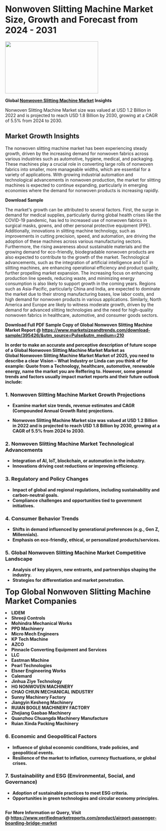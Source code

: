 <H1>Nonwoven Slitting Machine Market Size, Growth and Forecast from 2024 - 2031</H1><img class="aligncenter size-medium wp-image-584254" src="https://thirdeyenews.in/wp-content/uploads/2024/09/Global-Market-Research-300x168.jpeg" alt="" width="300" height="168" /><p><strong>Global&nbsp;<a href="https://www.marketsizeandtrends.com/download-sample/395426/&amp;utm_source=Pulse&amp;utm_medium=210">Nonwoven Slitting Machine Market</a> Insights</strong></p><p>Nonwoven Slitting Machine Market size was valued at USD 1.2 Billion in 2022 and is projected to reach USD 1.8 Billion by 2030, growing at a CAGR of 5.5% from 2024 to 2030.</p><p><h2>Market Growth Insights</h2> <p>The nonwoven slitting machine market has been experiencing steady growth, driven by the increasing demand for nonwoven fabrics across various industries such as automotive, hygiene, medical, and packaging. These machines play a crucial role in converting large rolls of nonwoven fabrics into smaller, more manageable widths, which are essential for a variety of applications. With growing industrial automation and technological advancements in nonwoven production, the market for slitting machines is expected to continue expanding, particularly in emerging economies where the demand for nonwoven products is increasing rapidly.</p> <p><strong>Download Sample</strong></p> <p>The market's growth can be attributed to several factors. First, the surge in demand for medical supplies, particularly during global health crises like the COVID-19 pandemic, has led to increased use of nonwoven fabrics in surgical masks, gowns, and other personal protective equipment (PPE). Additionally, innovations in slitting machine technology, such as improvements in cutting precision, speed, and automation, are driving the adoption of these machines across various manufacturing sectors. Furthermore, the rising awareness about sustainable materials and the growing demand for eco-friendly, biodegradable nonwoven products are also expected to contribute to the growth of the market. Technological advancements, such as the integration of artificial intelligence and IoT in slitting machines, are enhancing operational efficiency and product quality, further propelling market expansion. The increasing focus on enhancing production line speeds, reducing waste, and minimizing energy consumption is also likely to support growth in the coming years. Regions such as Asia-Pacific, particularly China and India, are expected to dominate the market due to their strong manufacturing bases, low labor costs, and high demand for nonwoven products in various applications. Similarly, North America and Europe are likely to witness moderate growth, driven by the demand for advanced slitting technologies and the need for high-quality nonwoven fabrics in healthcare, automotive, and consumer goods sectors. <p><strong></p><p><span class=""><strong>Download Full PDF Sample Copy of Global Nonwoven Slitting Machine Market Report</strong> @ <a href="https://www.marketsizeandtrends.com/download-sample/395426/&amp;utm_source=Pulse&amp;utm_medium=210" target="_blank">https://www.marketsizeandtrends.com/download-sample/395426/&amp;utm_source=Pulse&amp;utm_medium=210</a></span></p><p>In order to make an accurate and perceptive description of future scope of a Global&nbsp;Nonwoven Slitting Machine Market Market as Global&nbsp;Nonwoven Slitting Machine Market Market of 2025, you need to describe a clear Vision &ndash; What Industry or Linda can you think of for example: Quote from a Technology, healthcare, automotive, renewable energy, name the market you are Reffering to. However, some general trends and factors usually impact market reports and their future outlook include:</p><h3>1.&nbsp;<strong>Nonwoven Slitting Machine Market Growth Projections</strong></h3><ul><li>Examine market size trends, revenue estimates and CAGR (Compounded Annual Growth Rate) projections.</li><li><p>Nonwoven Slitting Machine Market size was valued at USD 1.2 Billion in 2022 and is projected to reach USD 1.8 Billion by 2030, growing at a CAGR of 5.5% from 2024 to 2030.</p></li></ul><h3>2.&nbsp;<strong>Nonwoven Slitting Machine Market Technological Advancements</strong></h3><ul><li>Integration of AI, IoT, blockchain, or automation in the industry.</li><li>Innovations driving cost reductions or improving efficiency.</li></ul><h3>3.&nbsp;<strong>Regulatory and Policy Changes</strong></h3><ul><li>Impact of global and regional regulations, including sustainability and carbon-neutral goals.</li><li>Compliance challenges and opportunities tied to government initiatives.</li></ul><h3>4.&nbsp;<strong>Consumer Behavior Trends</strong></h3><ul><li>Shifts in demand influenced by generational preferences (e.g., Gen Z, Millennials).</li><li>Emphasis on eco-friendly, ethical, or personalized products/services.</li></ul><h3>5.&nbsp;<strong>Global Nonwoven Slitting Machine Market Competitive Landscape</strong></h3><ul><li>Analysis of key players, new entrants, and partnerships shaping the industry.</li><li>Strategies for differentiation and market penetration.</li></ul><p data-pm-slice="1 1 []"><span style="color: inherit; font-family: inherit; font-size: 25px;">Top Global Nonwoven Slitting Machine Market Companies</span></p><div class="" data-test-id=""><p><li>LIDEM</li><li> Shreeji Controls</li><li> Mohindra Mechanical Works</li><li> PPD Machinery</li><li> Micro Mech Engineers</li><li> KP Tech Machine</li><li> AZCO</li><li> Pinnacle Converting Equipment and Services</li><li> LLC</li><li> Eastman Machine</li><li> Pearl Technologies</li><li> Elsner Engineering Works</li><li> Calemard</li><li> Jinhua Ziye Technology</li><li> HG NONWOVEN MACHINERY</li><li> CHAO CHIUN MECHANICAL INDUSTRY</li><li> Sunny Machinery Factory</li><li> Jiangyin Kesheng Machinery</li><li> RUIAN BOGLE MACHINERY FACTORY</li><li> Zhejiang Gaobao Machinery</li><li> Quanzhou Chuangda Machinery Manufacture</li><li> Ruian Xinda Packing Machinery</li></p></div><h3>6.&nbsp;<strong>Economic and Geopolitical Factors</strong></h3><ul><li>Influence of global economic conditions, trade policies, and geopolitical events.</li><li>Resilience of the market to inflation, currency fluctuations, or global crises.</li></ul><h3>7.&nbsp;<strong>Sustainability and ESG (Environmental, Social, and Governance)</strong></h3><ul><li>Adoption of sustainable practices to meet ESG criteria.</li><li>Opportunities in green technologies and circular economy principles.</li></ul><h2><strong style="font-size: 14px;">For More Information or Query, Visit @&nbsp;</strong><a style="background-color: #ffffff; font-size: 14px;" href="https://www.marketsizeandtrends.com/report/nonwoven-slitting-machine-market/" target="_blank">https://www.verifiedmarketreports.com/product/airport-passenger-boarding-bridge-market</a></h2>
